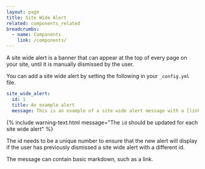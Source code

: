 ```yaml
---
layout: page
title: Site Wide Alert
related: components_related
breadcrumbs:
  - name: Components
    link: /components/
---
```


A site wide alert is a banner that can appear at the top of every page on your site, until it is manually dismissed by the user.

You can add a site wide alert by setting the following in your `_config.yml` file.

```yaml
site_wide_alert:
  id: 1
  title: An example alert
  message: This is an example of a site wide alert message with a [link](/components/site-wide-alert/).
```

{% include warning-text.html message="The `id` should be updated for each site wide alert" %}

The id needs to be a unique number to ensure that the new alert will display if the user has previously dismissed a site wide alert with a different id.

The message can contain basic markdown, such as a link.
